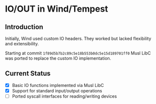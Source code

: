 # IO/OUT in Wind/Tempest

## Introduction

Initially, Wind used custom IO headers.  They worked but lacked flexibility and extensibility.

Starting at commit `1f89d5b7b2c89c5e18b553b0dc5e15d189701ff0` Musl LibC was ported to replace the custom IO implementation.

## Current Status

- [x] Basic IO functions implemented via Musl LibC
- [x] Support for standard input/output operations
- [ ] Ported syscall interfaces for reading/writing devices